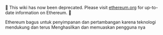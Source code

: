 :stop_sign: This wiki has now been deprecated. Please visit [ethereum.org](https://ethereum.org/id) for up-to-date information on Ethereum. :stop_sign: 

Ethereum bagus untuk penyimpanan dan pertambangan karena teknologi mendukung dan terus 
Menghasilkan dan memuaskan pengguna nya